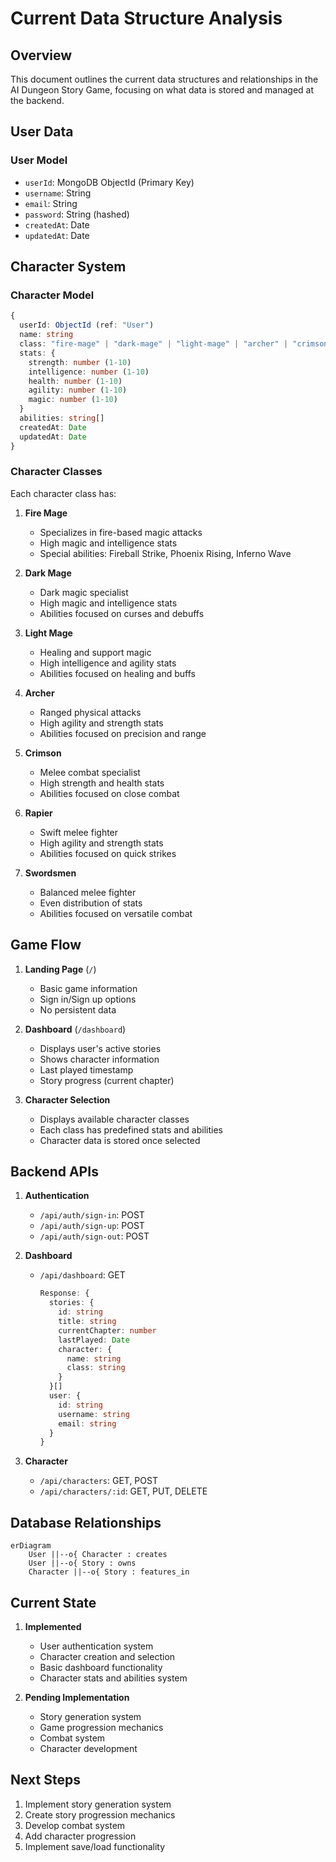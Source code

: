 # Current Data Structure Analysis

## Overview
This document outlines the current data structures and relationships in the AI Dungeon Story Game, focusing on what data is stored and managed at the backend.

## User Data
### User Model
- `userId`: MongoDB ObjectId (Primary Key)
- `username`: String
- `email`: String
- `password`: String (hashed)
- `createdAt`: Date
- `updatedAt`: Date

## Character System
### Character Model
```typescript
{
  userId: ObjectId (ref: "User")
  name: string
  class: "fire-mage" | "dark-mage" | "light-mage" | "archer" | "crimson" | "rapier" | "swordsmen"
  stats: {
    strength: number (1-10)
    intelligence: number (1-10)
    health: number (1-10)
    agility: number (1-10)
    magic: number (1-10)
  }
  abilities: string[]
  createdAt: Date
  updatedAt: Date
}
```

### Character Classes
Each character class has:
1. **Fire Mage**
   - Specializes in fire-based magic attacks
   - High magic and intelligence stats
   - Special abilities: Fireball Strike, Phoenix Rising, Inferno Wave

2. **Dark Mage**
   - Dark magic specialist
   - High magic and intelligence stats
   - Abilities focused on curses and debuffs

3. **Light Mage**
   - Healing and support magic
   - High intelligence and agility stats
   - Abilities focused on healing and buffs

4. **Archer**
   - Ranged physical attacks
   - High agility and strength stats
   - Abilities focused on precision and range

5. **Crimson**
   - Melee combat specialist
   - High strength and health stats
   - Abilities focused on close combat

6. **Rapier**
   - Swift melee fighter
   - High agility and strength stats
   - Abilities focused on quick strikes

7. **Swordsmen**
   - Balanced melee fighter
   - Even distribution of stats
   - Abilities focused on versatile combat

## Game Flow
1. **Landing Page** (`/`)
   - Basic game information
   - Sign in/Sign up options
   - No persistent data

2. **Dashboard** (`/dashboard`)
   - Displays user's active stories
   - Shows character information
   - Last played timestamp
   - Story progress (current chapter)

3. **Character Selection**
   - Displays available character classes
   - Each class has predefined stats and abilities
   - Character data is stored once selected

## Backend APIs
1. **Authentication**
   - `/api/auth/sign-in`: POST
   - `/api/auth/sign-up`: POST
   - `/api/auth/sign-out`: POST

2. **Dashboard**
   - `/api/dashboard`: GET
     ```typescript
     Response: {
       stories: {
         id: string
         title: string
         currentChapter: number
         lastPlayed: Date
         character: {
           name: string
           class: string
         }
       }[]
       user: {
         id: string
         username: string
         email: string
       }
     }
     ```

3. **Character**
   - `/api/characters`: GET, POST
   - `/api/characters/:id`: GET, PUT, DELETE

## Database Relationships
```mermaid
erDiagram
    User ||--o{ Character : creates
    User ||--o{ Story : owns
    Character ||--o{ Story : features_in
```

## Current State
1. **Implemented**
   - User authentication system
   - Character creation and selection
   - Basic dashboard functionality
   - Character stats and abilities system

2. **Pending Implementation**
   - Story generation system
   - Game progression mechanics
   - Combat system
   - Character development

## Next Steps
1. Implement story generation system
2. Create story progression mechanics
3. Develop combat system
4. Add character progression
5. Implement save/load functionality
